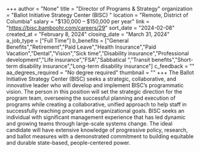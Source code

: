 +++
author = "None"
title = "Director of Programs & Strategy"
organization = "Ballot Initiative Strategy Center (BISC) "
location = "Remote, District of Columbia"
salary = "$130,000 – $150,000 per year"
link = "https://bisc.bamboohr.com/careers/29"
sort_date = "2024-02-08"
created_at = "February 8, 2024"
closing_date = "March 31, 2024"
a_job_type = ["Full Time"]
b_benefits = ["General Benefits","Retirement","Paid Leave","Health Insurance","Paid Vacation","Dental","Vision","Sick time","Disability insurance","Professional development","Life insurance","FSA","Sabbatical ","Transit benefits","Short-term disability insurance","Long-term disability insurance"]
c_feedback = ""
aa_degrees_required = "No degree required"
thumbnail = ""
+++
The Ballot Initiative Strategy Center (BISC) seeks a strategic, collaborative, and innovative leader who will develop and implement BISC’s programmatic vision. The person in this position will set the strategic direction for the program team, overseeing the successful planning and execution of programs while creating a collaborative, unified approach to help staff in successfully reaching program and organizational goals. BISC seeks an individual with significant management experience that has led dynamic and growing teams through large-scale systems change. The ideal candidate will have extensive knowledge of progressive policy, research, and ballot measures with a demonstrated commitment to building equitable and durable state-based, people-centered power.